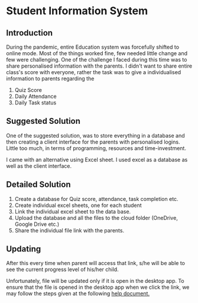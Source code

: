 # Student Information System

## Introduction
During the pandemic, entire Education system was forcefully shifted to online mode. Most of the things worked fine, few needed little change and few were challenging. One of the challenge I faced during this time was to share personalised information with the parents. I didn't want to share entire class's score with everyone, rather the task was to give a individualised information to parents regarding the 
1. Quiz Score
2. Daily Attendance
3. Daily Task status

## Suggested Solution
One of the suggested solution, was to store everything in a database and then creating a client interface for the parents with personalised logins. Little too much, in terms of programming, resources and time-investment.

I came with an alternative using Excel sheet. I used excel as a database as well as the client interface.

## Detailed Solution
1. Create a database for Quiz score, attendance, task completion etc.
2. Create individual excel sheets, one for each student
3. Link the individual excel sheet to the data base.
4. Upload the database and all the files to the cloud folder (OneDrive, Google Drive etc.)
5. Share the individual file link with the parents.

## Updating
After this every time when parent will access that link, s/he will be able to see the current progress level of his/her child.

Unfortunately, file will be updated only if it is open in the desktop app. To ensure that the file is opened in the desktop app when we click the link, we may follow the steps given at the following [help document.](https://support.microsoft.com/en-us/office/open-file-links-directly-in-office-desktop-apps-fe241745-9e05-4142-9ba8-1bb1dc044773)
